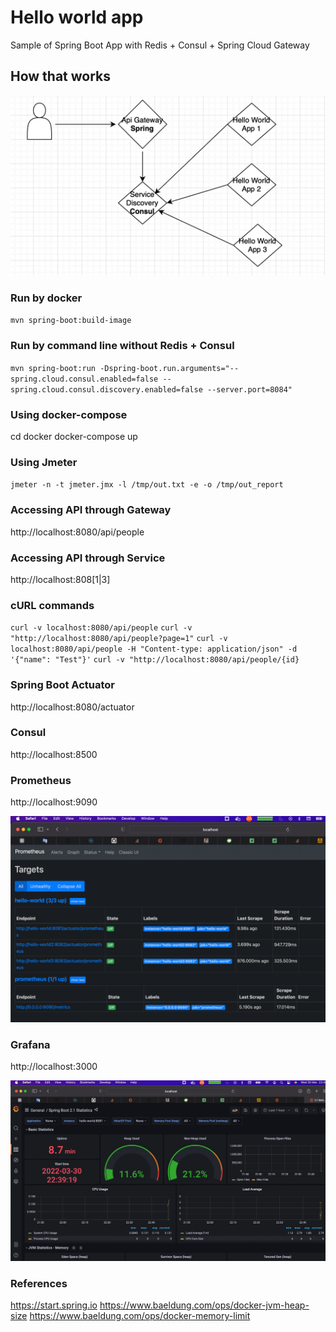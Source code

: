 # Hello world app

Sample of Spring Boot App with Redis + Consul + Spring Cloud Gateway

## How that works

![img.png](img.png)

### Run by docker

`mvn spring-boot:build-image`

### Run by command line without Redis + Consul

`mvn spring-boot:run -Dspring-boot.run.arguments="--spring.cloud.consul.enabled=false --spring.cloud.consul.discovery.enabled=false --server.port=8084"`

### Using docker-compose

cd docker
docker-compose up

### Using Jmeter

`jmeter -n -t jmeter.jmx -l /tmp/out.txt -e -o /tmp/out_report`

### Accessing API through Gateway
http://localhost:8080/api/people

### Accessing API through Service
http://localhost:808[1|3]

### cURL commands

`curl -v localhost:8080/api/people`
`curl -v "http://localhost:8080/api/people?page=1"`
`curl -v localhost:8080/api/people -H "Content-type: application/json" -d '{"name": "Test"}'`
`curl -v "http://localhost:8080/api/people/{id}`

### Spring Boot Actuator
http://localhost:8080/actuator

### Consul
http://localhost:8500

### Prometheus
http://localhost:9090

![img_1.png](img_1.png)

### Grafana
http://localhost:3000

![img_2.png](img_2.png)

### References
https://start.spring.io
https://www.baeldung.com/ops/docker-jvm-heap-size
https://www.baeldung.com/ops/docker-memory-limit